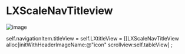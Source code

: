 # LXScaleNavTitleview

![image](https://github.com/liuxinixn/LXScaleNavTitleview/blob/master/%E5%AF%BC%E8%88%AA%E6%9D%A1%E5%A4%B4%E5%83%8F%E7%BC%A9%E6%94%BE/%20%E7%BC%A9%E6%94%BE.gif)

 self.navigationItem.titleView =   self.LXtitleView = [[LXScaleNavTitleView alloc]initWithHeaderImageName:@"icon" scrollview:self.tableView] ;
